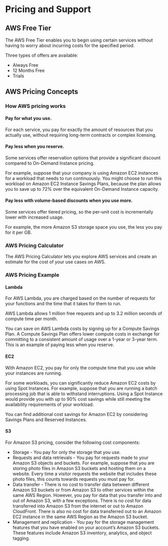 # Pricing and Support

## AWS Free Tier

The AWS Free Tier enables you to begin using certain services without having to worry about incurring costs for the specified period. 

Three types of offers are available: 

- Always Free
- 12 Months Free
- Trials

## AWS Pricing Concepts

### How AWS pricing works


#### Pay for what you use.

For each service, you pay for exactly the amount of resources that you actually use, without requiring long-term contracts or complex licensing. 

#### Pay less when you reserve.

Some services offer reservation options that provide a significant discount compared to On-Demand Instance pricing.

For example, suppose that your company is using Amazon EC2 instances for a workload that needs to run continuously. You might choose to run this workload on Amazon EC2 Instance Savings Plans, because the plan allows you to save up to 72% over the equivalent On-Demand Instance capacity.

#### Pay less with volume-based discounts when you use more.

Some services offer tiered pricing, so the per-unit cost is incrementally lower with increased usage.

For example, the more Amazon S3 storage space you use, the less you pay for it per GB.

### AWS Pricing Calculator

The AWS Pricing Calculator lets you explore AWS services and create an estimate for the cost of your use cases on AWS. 

### AWS Pricing Example

#### Lambda

For AWS Lambda, you are charged based on the number of requests for your functions and the time that it takes for them to run.

AWS Lambda allows 1 million free requests and up to 3.2 million seconds of compute time per month.

You can save on AWS Lambda costs by signing up for a Compute Savings Plan. A Compute Savings Plan offers lower compute costs in exchange for committing to a consistent amount of usage over a 1-year or 3-year term. This is an example of paying less when you reserve. 

#### EC2

With Amazon EC2, you pay for only the compute time that you use while your instances are running.

For some workloads, you can significantly reduce Amazon EC2 costs by using Spot Instances. For example, suppose that you are running a batch processing job that is able to withstand interruptions. Using a Spot Instance would provide you with up to 90% cost savings while still meeting the availability requirements of your workload.


You can find additional cost savings for Amazon EC2 by considering Savings Plans and Reserved Instances.

#### S3

For Amazon S3 pricing, consider the following cost components:

- Storage - You pay for only the storage that you use. 
- Requests and data retrievals - You pay for requests made to your Amazon S3 objects and buckets. For example, suppose that you are storing photo files in Amazon S3 buckets and hosting them on a website. Every time a visitor requests the website that includes these photo files, this counts towards requests you must pay for.
- Data transfer - There is no cost to transfer data between different Amazon S3 buckets or from Amazon S3 to other services within the same AWS Region. However, you pay for data that you transfer into and out of Amazon S3, with a few exceptions. There is no cost for data transferred into Amazon S3 from the internet or out to Amazon CloudFront. There is also no cost for data transferred out to an Amazon EC2 instance in the same AWS Region as the Amazon S3 bucket.
- Management and replication - You pay for the storage management features that you have enabled on your account’s Amazon S3 buckets. These features include Amazon S3 inventory, analytics, and object tagging.
